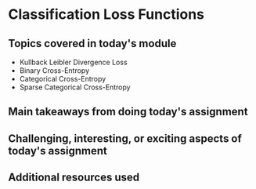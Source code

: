 # Classification Loss Functions

## Topics covered in today's module
* Kullback Leibler Divergence Loss
* Binary Cross-Entropy
* Categorical Cross-Entropy
* Sparse Categorical Cross-Entropy

## Main takeaways from doing today's assignment
<To be filled>

## Challenging, interesting, or exciting aspects of today's assignment
<To be filled>

## Additional resources used 
[]()
